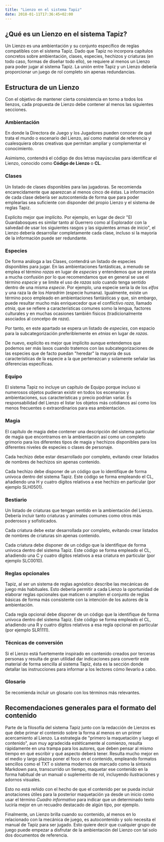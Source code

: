 ```yaml
---
title: "Lienzo en el sistema Tapiz"
date: 2018-01-11T17:36:45+02:00
---
```


## ¿Qué es un Lienzo en el sistema Tapiz?

Un Lienzo es una ambientación y su conjunto específico de reglas compatibles con el sistema Tapiz. Dado que Tapiz no incorpora capítulos concretos sobre ambientación, clases, especies, hechizos y criaturas (en todo caso, formas de diseñar todo ello), se requiere al menos un Lienzo para poder jugar al sistema Tapiz. La unión entre Tapiz y un Lienzo debería proporcionar un juego de rol completo sin apenas redundancias.

## Estructura de un Lienzo

Con el objetivo de mantener cierta consistencia en torno a todos los lienzos, cada propuesta de Lienzo debe contener al menos las siguientes secciones.

### Ambientación

En donde la Directora de Juego y los Jugadores pueden conocer de qué trata el mundo o escenario del Lienzo, así como material de referencia y cualesquiera obras creativas que permitan ampliar y complementar el conocimiento.

Asimismo, contendrá el código de dos letras mayúsculas para identificar el Lienzo, conocido como **Código de Lienzo** o **CL**.

### Clases

Un listado de clases disponibles para las jugadoras. Se recomienda encarecidamente que aparezcan al menos cinco de éstas. La información de cada clase debería ser autocontenida de forma que para poder emplearlas sea suficiente con disponder del propio Lienzo y el sistema de reglas Tapiz.

Explícito mejor que implícito. Por ejemplo, en lugar de decir "El Guardabosques es similar tanto al Guerrero como al Explorador con la salvedad de usar los siguientes rasgos y las siguientes armas de inicio", el Lienzo debería desarrollar completamente cada clase, incluso si la mayoría de la información puede ser redundante.

### Especies

De forma análoga a las Clases, contendrá un listado de especies disponibles para jugar. En las ambientaciones fantásticas, a menudo se emplea el término *razas* en lugar de *especies* y entendemos que se presta a mucha confusión por lo que recomendamos que en general se use el término *especie* y se limite el uso de *razas* solo cuando tenga sentido dentro de una misma *especie*. Por ejemplo, una especie sería la de los *elfos* y una raza la de los *Haradrim* (especie humana). Igualmente, existe un término poco empleado en ambientaciones fantásticas y que, sin embargo, puede resultar mucho más enriquecedor que el conflictivo *raza*, llamado *etnia*, que se refiere a características comunes somo la lengua, factores culturales y en muchas ocasiones también físicos (tradicionalmente asociados al concetpo de *raza*).

Por tanto, en este apartado se espera un listado de *especies*, con espacio para la subcategorización preferiblemente en *etnias* en lugar de *razas*.

De nuevo, explícito es mejor que implícito aunque entendemos que podemos ser más laxos cuando tratemos con las subcategorizaciones de las especies que de facto puedan "heredar" la mayoría de sus características de la especie a la que pertenezcan y solamente señalar las diferencias específicas.

### Equipo

El sistema Tapiz no incluye un capítulo de Equipo porque incluso si numerosos objetos pudieran existir en todos los escenarios y ambientaciones, sus características y precio podrían variar. Es responsabilidad del Lienzo el listar los objetos más cotidianos así como los menos frecuentes o extraordinarios para esa ambientación.

### Magia

El capítulo de magia debe contener una descripción del sistema particular de magia que encontramos en la ambientación así como un completo grimorio para los diferentes tipos de magia y hechizos disponibles para los diferentes niveles de especies o clases de personaje.

Cada hechizo debe estar desarrollado por completo, evitando crear listados de nombres de hechizos sin apenas contenido.

Cada hechizo debe disponer de un código que lo identifique de forma unívoca dentro del sistema Tapiz. Este código se forma empleando el CL, añadiendo una H y cuatro dígitos relativos a ese hechizo en particular (por ejemplo SLH0501).


### Bestiario

Un listado de criaturas que tengan sentido en la ambientación del Lienzo. Debería incluir tanto criaturas y animales comunes como otros más poderosos y sofisticados.

Cada criatura debe estar desarrollada por completo, evitando crear listados de nombres de criaturas sin apenas contenido.

Cada criatura debe disponer de un código que la identifique de forma unívoca dentro del sistema Tapiz. Este código se forma empleado el CL, añadiendo una C y cuatro dígitos relativos a esa criatura en particular (por ejemplo SLC0010).

### Reglas opcionales

Tapiz, al ser un sistema de reglas agnóstico describe las mecánicas de juego más habituales. Esto debería permitir a cada Lienzo la oportunidad de elaborar reglas opcionales que maticen o amplíen el conjunto de reglas básicas de forma más consistente con la intención de los autores de la ambientación.

Cada regla opcional debe disponer de un código que la identifique de forma unívoca dentro del sistema Tapiz. Este código se forma empleado el CL, añadiendo una R y cuatro dígitos relativos a esa regla opcional en particular (por ejemplo SLR1111).

### Técnicas de conversión

Si el Lienzo está fuertemente inspirado en contenido creados por terceras personas y resulta de gran utilidad dar indicaciones para convertir este material de forma sencilla al sistema Tapiz, ésta es la sección donde detallar las instrucciones para informar a los lectores cómo llevarlo a cabo.

### Glosario

Se recomienda incluir un glosario con los términos más relevantes.

## Recomendaciones generales para el formato del contenido

Parte de la filosofía del sistema Tapiz junto con la redacción de Lienzos es que debe primar el contenido sobre la forma al menos en un primer acercamiento al Lienzo. La estrategia de "primero la maquetación y luego el contenido", aun muy agradecida estéticamente al comienzo, resulta rápidamente en una trampa para los autores, que deben pensar al mismo tiempo en qué escribir y qué aspecto deberá tener. Resulta mucho mejor en el medio y largo plazos poner el foco en el contenido, empleando formatos sencillos como el TXT o sistema modernos de marcado como la sintaxis Markdown para, transcurrido un tiempo, maquetar ese contenido en la forma habitual de un manual o suplemento de rol, incluyendo ilustraciones y adornos visuales.

Esto no está reñido con el hecho de que el contenido per se pueda incluir anotaciones útiles para la posterior maquetación ya desde un inicio como usar el término *Cuadro informativo* para indicar que un determinado texto luciría mejor en un recuadro destacado de algún tipo, por ejemplo.

Finalmente, un Lienzo brilla cuando su contenido, al menos en lo relacionado con la mecánica de juego, es autocontenido y solo necesita el manual de Tapiz para ser jugado. Esto quiere decir que cualquier grupo de juego puede empezar a disfrutar de la ambientación del Lienzo con tal solo dos documentos de referencia.
